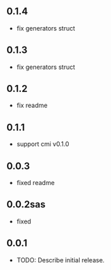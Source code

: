 ## 0.1.4
- fix generators struct 
## 0.1.3
- fix generators struct
## 0.1.2
- fix readme
## 0.1.1
- support cmi v0.1.0
## 0.0.3
- fixed readme
## 0.0.2sas
- fixed
## 0.0.1

* TODO: Describe initial release.
